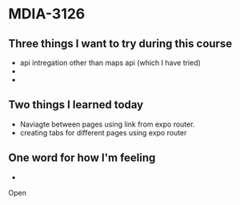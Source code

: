# MDIA-3126

## Three things I want to try during this course 
- api intregation other than maps api (which I have tried)
- 
- 

## Two things I learned today
- Naviagte between pages using link from expo router.
- creating tabs for different pages using expo router

## One word for how I'm feeling
- 

Open